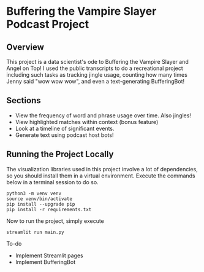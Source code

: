 # Buffering the Vampire Slayer Podcast Project

## Overview

This project is a data scientist's ode to Buffering the Vampire Slayer and Angel on Top! I used the public transcripts to do a recreational project including such tasks as tracking jingle usage, counting how many times Jenny said "wow wow wow", and even a text-generating BufferingBot!

## Sections
- View the frequency of word and phrase usage over time. Also jingles!
- View highlighted matches within context (bonus feature)
- Look at a timeline of significant events.
- Generate text using podcast host bots!

## Running the Project Locally

The visualization libraries used in this project involve a lot of dependencies, so you should install them in a virtual environment. Execute the commands below in a terminal session to do so.
```
python3 -m venv venv
source venv/bin/activate
pip install --upgrade pip
pip install -r requirements.txt
```
Now to run the project, simply execute 
```
streamlit run main.py
```

To-do
- Implement Streamlit pages
- Implement BufferingBot
